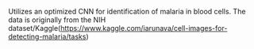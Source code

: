 Utilizes an optimized CNN for identification of malaria in blood cells. 
The data is originally from the NIH dataset/Kaggle(https://www.kaggle.com/iarunava/cell-images-for-detecting-malaria/tasks)
